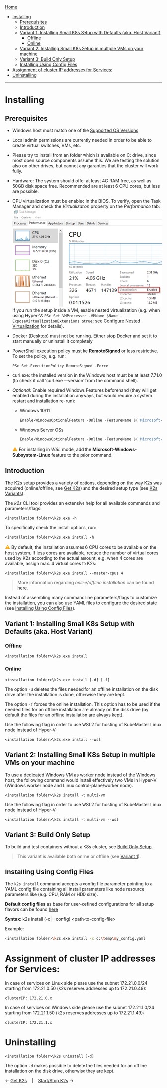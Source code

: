 <!--
SPDX-FileCopyrightText: © 2023 Siemens Healthcare GmbH

SPDX-License-Identifier: MIT
-->

[Home](../../README.md)

- [Installing](#installing)
  - [Prerequisites](#prerequisites)
  - [Introduction](#introduction)
  - [Variant 1: Installing Small K8s Setup with Defaults (aka. Host Variant)](#variant-1-installing-small-k8s-setup-with-defaults-aka-host-variant)
    - [Offline](#offline)
    - [Online](#online)
  - [Variant 2: Installing Small K8s Setup in multiple VMs on your machine](#variant-2-installing-small-k8s-setup-in-multiple-vms-on-your-machine)
  - [Variant 3: Build Only Setup](#variant-3-build-only-setup)
  - [Installing Using Config Files](#installing-using-config-files)
- [Assignment of cluster IP addresses for Services:](#assignment-of-cluster-ip-addresses-for-services)
- [Uninstalling](#uninstalling)

---

# Installing
## Prerequisites
- Windows host must match one of the [Supported OS Versions](../../README.md#supported-os-versions)
- Local admin permissions are currently needed in order to be able to create virtual switches, VMs, etc.
- Please try to install from an folder which is available on C: drive, since most open source components assume this. We are testing the solution also on other drives, but cannot any garanties that the cluster will work fully.
- Hardware: The system should offer at least 4G RAM free, as well as 50GB disk space free. Recommended are at least 6 CPU cores, but less are possible.
- CPU virtualization must be enabled in the BIOS. To verify, open the Task Manager and check the *Virtualization* property on the *Performance* tab:<br/>
 ![Check Virtualization](img/check_virtualization.png)
 <br/>If you run the setup inside a VM, enable nested virtualization (e.g. when using Hyper-V: `PS> Set-VMProcessor -VMName $Name -ExposeVirtualizationExtensions $true`; see [Configure Nested Virtualization](https://learn.microsoft.com/en-us/virtualization/hyper-v-on-windows/user-guide/enable-nested-virtualization#configure-nested-virtualization) for details).
- Docker (Desktop) must not be running. Either stop Docker and set it to start manually or uninstall it completely
- PowerShell execution policy must be **RemoteSigned** or less restrictive. To set the policy, e.g. run:
  ```shell 
  PS> Set-ExecutionPolicy RemoteSigned -Force
  ```
- curl.exe: the installed version in the Windows host must be at least 7.71.0 (to check it call 'curl.exe --version' from the command shell).
- *Optional:* Enable required Windows Features beforehand (they will get enabled during the installation anyways, but would require a system restart and installation re-run):
  - Windows 10/11
    ```powershell
    Enable-WindowsOptionalFeature -Online -FeatureName $('Microsoft-Hyper-V-All', 'Microsoft-Hyper-V', 'Microsoft-Hyper-V-Tools-All', 'Microsoft-Hyper-V-Management-PowerShell', 'Microsoft-Hyper-V-Hypervisor', 'Microsoft-Hyper-V-Services', 'Microsoft-Hyper-V-Management-Clients', 'Containers', 'VirtualMachinePlatform') -All -NoRestart
    ``` 
  - Windows Server OSs
    ```powershell 
    Enable-WindowsOptionalFeature -Online -FeatureName $('Microsoft-Hyper-V', 'Microsoft-Hyper-V-Management-PowerShell', 'Microsoft-Hyper-V-Management-Clients', 'Containers', 'VirtualMachinePlatform') -All -NoRestart
    ``` 

  <span style="color:orange;font-size:medium">**⚠**</span> For installing in *WSL* mode, add the **Microsoft-Windows-Subsystem-Linux** feature to the prior command.

## Introduction
The K2s setup provides a variety of options, depending on the way K2s was acquired (online/offline, see [Get K2s](../K8s_Get-k2s.md)) and the desired setup type (see [K2s Variants](../../README.md)).

The *k2s* CLI tool provides an extensive help for all available commands and parameters/flags:
```
<installation folder>\k2s.exe -h
```

To specifically check the install options, run:
```
<installation folder>\k2s.exe install -h
```

 <span style="color:orange;font-size:medium">**⚠**</span> By default, the installation assumes 6 CPU cores to be available on the host system. If less cores are available, reduce the number of virtual cores used by K2s according to the actual amount, e.g. when 4 cores are available, assign max. 4 virtual cores to K2s:
  ```shell 
  <installation folder>\k2s.exe install --master-cpus 4
  ```

> More information regarding *online/offline installation* can be found [here](../offlineinstallation/KubemasterOfflineInstallation.png).

Instead of assembling many command line parameters/flags to customize the installation, you can also use YAML files to configure the desired state (see [Installing Using Config Files](#installing-using-config-files)).

## Variant 1: Installing Small K8s Setup with Defaults (aka. Host Variant)
### Offline
```shell
<installation folder>\k2s.exe install
```
### Online
```shell
<installation folder>\k2s.exe install [-d] [-f]
```
The option `-d` deletes the files needed for an offline installation on the disk drive after the installation is done, otherwise they are kept.

The option `-f` forces the online installation. This option has to be used if the needed files for an offline installation are already on the disk drive
(by default the files for an offline installation are always kept).

Use the following flag in order to use WSL2 for hosting of KubeMaster Linux node instead of Hyper-V:

```shell
<installation folder>\k2s.exe install --wsl
```

## Variant 2: Installing Small K8s Setup in multiple VMs on your machine
To use a dedicated Windows VM as worker node instead of the Windows host, the following command would install effectively two VMs in Hyper-V (Windows worker node and Linux control-plane/worker node).

```
<installation folder>\k2s install -t multi-vm
```

Use the following flag in order to use WSL2 for hosting of KubeMaster Linux node instead of Hyper-V:

```shell
<installation folder>\k2s install -t multi-vm --wsl
```

## Variant 3: Build Only Setup 
To build and test containers without a K8s cluster, see [Build Only Setup](../K8s_BuildOnly.md).

> This variant is available both online or offline (see [Variant 1](#variant-1-installing-small-k8s-setup-with-defaults-aka-host-variant)).

## Installing Using Config Files
The `k2s install` command accepts a config file parameter pointing to a YAML config file containing all install parameters like node resource parameters like (e.g. CPU, RAM or HDD size).

**Default config files** as base for user-defined configurations for all setup flavors can be found [here](../../k2s/cmd/k2s/cmd/install/config/embed/)

**Syntax**:
k2s install (-c|--config) \<path-to-config-file\>

Example:
```sh
<installation folder>\k2s.exe install -c c:\temp\my_config.yaml
```

# Assignment of cluster IP addresses for Services:
 
In case of services on Linux side please use the subnet 172.21.0.0/24 starting from 172.21.0.50 (k2s reserves addresses up to 172.21.0.49):
```
clusterIP: 172.21.0.x
```

In case of services on Windows side please use the subnet 172.21.1.0/24 starting from 172.21.1.50 (k2s reserves addresses up to 172.21.1.49):
```
clusterIP: 172.21.1.x
```

# Uninstalling

```
<installation folder>\k2s uninstall [-d]
```
The option `-d` makes possible to delete the files needed for an offline installation on the disk drive, otherwise they are kept.

&larr;&nbsp;[Get K2s](../K8s_Get-k2s.md)&nbsp;&nbsp;&nbsp;&nbsp;|&nbsp;&nbsp;&nbsp;&nbsp;[Start/Stop K2s](./start-stop_cmd.md)&nbsp;&rarr;
